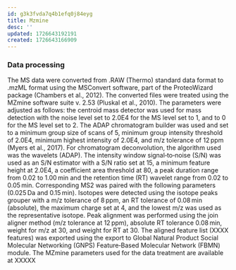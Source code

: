 ```yaml
---
id: g3k3fvda7q4b1efq0j84eyg
title: Mzmine
desc: ''
updated: 1726643192191
created: 1726643166909
---
```



### Data processing 

The MS data were converted from .RAW (Thermo) standard data format to .mzML format using the MSConvert software, part of the ProteoWizard package (Chambers et al., 2012). The converted files were treated using the MZmine software suite v. 2.53 (Pluskal et al., 2010). The parameters were adjusted as follows: the centroid mass detector was used for mass detection with the noise level set to 2.0E4 for the MS level set to 1, and to 0 for the MS level set to 2. The ADAP chromatogram builder was used and set to a minimum group size of scans of 5, minimum group intensity threshold of 2.0E4, minimum highest intensity of 2.0E4, and m/z tolerance of 12 ppm (Myers et al., 2017). For chromatogram deconvolution, the algorithm used was the wavelets (ADAP). The intensity window signal‐to‐noise (S/N) was used as an S/N estimator with a S/N ratio set at 15, a minimum feature height at 2.0E4, a coefficient area threshold at 80, a peak duration range from 0.02 to 1.00 min and the retention time (RT) wavelet range from 0.02 to 0.05 min. Corresponding MS2 was paired with the following parameters (0.025 Da and 0.15 min). Isotopes were detected using the isotope peaks grouper with a m/z tolerance of 8 ppm, an RT tolerance of 0.08 min (absolute), the maximum charge set at 4, and the lowest m/z was used as the representative isotope. Peak alignment was performed using the join aligner method (m/z tolerance at 12 ppm), absolute RT tolerance 0.08 min, weight for m/z at 30, and weight for RT at 30. The aligned feature list (XXXX features) was exported using the export to Global Natural Product Social Molecular Networking (GNPS) Feature‐Based Molecular Network (FBMN) module. The MZmine parameters used for the data treatment are available at XXXXX